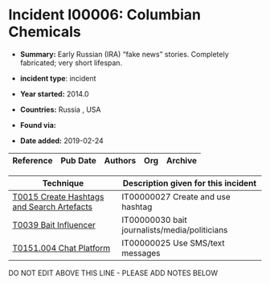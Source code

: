 # Incident I00006: Columbian Chemicals

* **Summary:** Early Russian (IRA) “fake news” stories. Completely fabricated; very short lifespan. 

* **incident type**: incident

* **Year started:** 2014.0

* **Countries:** Russia , USA

* **Found via:** 

* **Date added:** 2019-02-24


| Reference | Pub Date | Authors | Org | Archive |
| --------- | -------- | ------- | --- | ------- |

 

| Technique | Description given for this incident |
| --------- | ------------------------- |
| [T0015 Create Hashtags and Search Artefacts](../../generated_pages/techniques/T0015.md) | IT00000027 Create and use hashtag |
| [T0039 Bait Influencer](../../generated_pages/techniques/T0039.md) | IT00000030 bait journalists/media/politicians |
| [T0151.004 Chat Platform](../../generated_pages/techniques/T0151.004.md) | IT00000025 Use SMS/text messages |


DO NOT EDIT ABOVE THIS LINE - PLEASE ADD NOTES BELOW